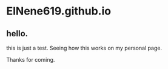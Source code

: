# ElNene619.github.io
## hello.
this is just a test.  Seeing how this works on my personal page.

Thanks for coming.
